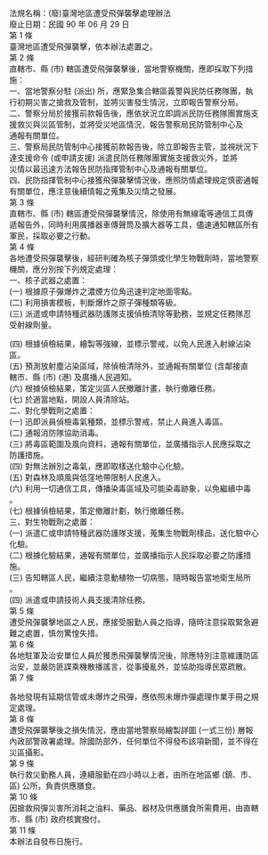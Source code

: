 法規名稱：(廢)臺灣地區遭受飛彈襲擊處理辦法  
廢止日期：民國 90 年 06 月 29 日  
第 1 條  
臺灣地區遭受飛彈襲擊，依本辦法處置之。  
第 2 條  
直轄市、縣 (市) 轄區遭受飛彈襲擊後，當地警察機關，應即採取下列措  
施：  
一、當地警察分駐 (派出) 所，應緊急集合轄區義警與民防任務隊團，執  
行初期災害之搶救及管制，並將災害發生情況，立即報告警察分局。  
二、警察分局於接獲前款報告後，應依狀況立即調派民防任務隊團實施支  
援救災與災區管制，並將受災地區情況，報告警察局民防管制中心及  
通報有關單位。  
三、警察局民防管制中心接獲前款報告後，除立即報告主管，並視狀況下  
達支援命令 (或申請支援) 派遣民防任務隊團實施支援救災外，並將  
災情以最迅速方法報告民防指揮管制中心及通報有關單位。  
四、民防指揮管制中心接獲飛彈襲擊情況後，應照防情處理規定慎密通報  
有關單位，應注意後續情報之蒐集及災情之發展。  
第 3 條  
直轄市、縣 (市) 轄區遭受飛彈襲擊情況，除使用有無線電等通信工具傳  
遞報告外，同時利用廣播器車傳聲筒及擴大器等工具，儘速通知轄區所有  
軍民，採取必要之行動。  
第 4 條  
各地遭受飛彈襲擊後，經研判確為核子彈頭或化學生物戰劑時，當地警察  
機關，應分別按下列規定處理：  
一、核子武器之處置：  
(一) 根據原子彈爆炸之濃煙方位角迅速判定地面零點。  
(二) 利用損害模板，判斷爆炸之原子彈種類等級。  
(三) 派遣或申請特種武器防護隊支援偵檢清除等勤務，並規定任務隊忍  
受射線劑量。  


(四) 根據偵檢結果，繪製等強線，並標示警戒，以免人民進入射線沾染  
區。  
(五) 預測放射塵沾染區域，除偵檢清除外，並通報有關單位 (含鄰接直  
轄市、縣 (市) (港) 及廣播人民週知。  
(六) 根據偵檢結果，策定災區人民撤離計畫，執行撤離任務。  
(七) 於適當地點，開設人員清除站。  
二、對化學戰劑之處置：  
(一) 迅即派員偵檢毒氣種類，並標示警戒，禁止人員進入毒區。  
(二) 通報消防隊協助消毒。  
(三) 將毒區範圍及風向資料，通報有關單位，並廣播指示人民應採取之  
防護措施。  
(四) 對無法辦別之毒氣，應即取樣送化驗中心化驗。  
(五) 對森林及順風與低窪地帶限制人民進入。  
(六) 利用一切通信工具，傳播染毒區域及可能染毒跡象，以免繼續中毒  
。  
(七) 根據偵檢結果，策定撤離計劃，執行撤離任務。  
三、對生物戰劑之處置：  
(一) 派遣ㄈ或申請特種武器防護隊支援，蒐集生物戰劑樣品，送化驗中心  
化驗。  
(二) 根據化驗結果，通報有關單位，並廣播指示人民採取必要之防護措  
施。  
(三) 告知轄區人民，繼續注意動植物一切病態，隨時報告當地衛生局所  
。  
(四) 派遣或申請技術人員支援清除任務。  
第 5 條  
遭受飛彈襲擊地區之人民，應接受服勤人員之指導，隨時注意採取緊急避  
難之處置，慎勿驚惶失措。  
第 6 條  
各地駐軍及治安單位人員於獲悉飛彈襲擊情況後，除應特別注意維護防區  
治安，並嚴防匪諜乘機散播謠言，從事擾亂外，並協助指導民眾疏散。  
第 7 條  


各地發現有延期信管或未爆炸之飛彈，應依照未爆炸彈處理作業手冊之規  
定處理。  
第 8 條  
遭受飛彈襲擊後之損失情況，應由當地警察局繪製詳圖 (一式三份) 層報  
內政部警政署處理。除國防部外，任何單位不得發布該項新聞，並不得在  
災區攝影。  
第 9 條  
執行救災勤務人員，連續服勤在四小時以上者，由所在地區鄉 (鎮、市、  
區) 公所，負責供應膳食。  
第 10 條  
因搶救飛彈災害所消耗之油料、藥品、器材及供應膳食所需費用，由直轄  
市、縣 (市) 政府核實撥付。  
第 11 條  
本辦法自發布日施行。  


